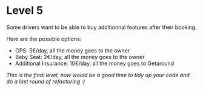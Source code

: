 # Level 5

Some drivers want to be able to buy additionnal features after their booking.

Here are the possible options:
- GPS: 5€/day, all the money goes to the owner
- Baby Seat: 2€/day, all the money goes to the owner
- Additional Insurance: 10€/day, all the money goes to Getaround

_This is the final level, now would be a good time to tidy up your code and do a last round of refactoring :)_
